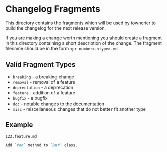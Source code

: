 # Changelog Fragments

This directory contains the fragments which will be used by towncrier to build the changelog for the next release
version.

If you are making a change worth mentioning you should create a fragment in this directory containing a short description
of the change. The fragment filename should be in the form `<pr number>.<type>.md`

## Valid Fragment Types

- `breaking` - a breaking change
- `removal` - removal of a feature
- `deprectation` - a deprecation
- `feature` - addition of a feature
- `bugfix` - a bugfix
- `doc` - notable changes to the documentation
- `misc` - miscellaneous changes that do not better fit another type

## Example

`123.feature.md`
```md
Add `foo` method to `Bar` class.
```
